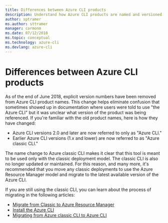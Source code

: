 ```yaml
---
title: Differences between Azure CLI products  
description: Understand how Azure CLI products are named and versioned, and how to upgrade.
author: sptramer
ms.author: sttramer
manager: carmonm
ms.date: 07/12/2018
ms.topic: conceptual
ms.technology: azure-cli
ms.devlang: azure-cli
---
```


# Differences between Azure CLI products

As of the end of June 2018, explicit version numbers have been removed from Azure CLI product names. This change helps eliminate
confusion that sometimes showed up in documentation where users were told to use "the Azure CLI" but it was unclear what version
of the product was being referenced. If you're familiar with the old product names, here is how they have changed:

* Azure CLI versions 2.0 and later are now referred to only as "Azure CLI."
* Earlier Azure CLI versions (1.x and lower) are now referred to as "Azure classic CLI."

The name change to Azure classic CLI makes it clear that this tool is meant to be used only with the classic deployment
model. The classic CLI is also no longer updated or maintained. For this reason, and many more, it's recommended that you move any classic
deployments to use the Azure Resource Manager model and migrate to the latest available version of the Azure CLI.

If you are still using the classic CLI, you can learn about the process of migrating in the following articles:

* [Migrate from Classic to Azure Resource Manager](/azure/virtual-machines/linux/migration-classic-resource-manager-overview)
* [Install the Azure CLI](install-azure-cli.md)
* [Migrating from Azure classic CLI to Azure CLI](https://github.com/Azure/azure-cli/blob/dev/doc/classic_cli_migration.md)

